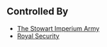

## Controlled By

 - [The Stowart Imperium Army](stowart-imperium-army)
 - [Royal Security](royal-security)